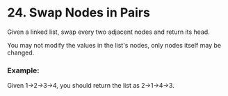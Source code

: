 # 24. Swap Nodes in Pairs

Given a linked list, swap every two adjacent nodes and return its head.

You may not modify the values in the list's nodes, only nodes itself may be changed.



### Example:

Given 1->2->3->4, you should return the list as 2->1->4->3.
